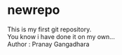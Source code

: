# newrepo
This is my first git repository.<br>You know i have done it on my own...<br>Author : Pranay Gangadhara
